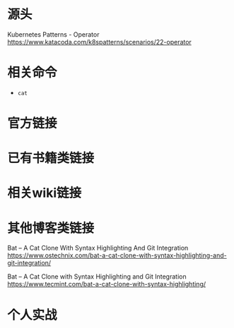 
# 源头

Kubernetes Patterns - Operator https://www.katacoda.com/k8spatterns/scenarios/22-operator

# 相关命令

- `cat`

# 官方链接

# 已有书籍类链接

# 相关wiki链接

# 其他博客类链接

Bat – A Cat Clone With Syntax Highlighting And Git Integration https://www.ostechnix.com/bat-a-cat-clone-with-syntax-highlighting-and-git-integration/

Bat – A Cat Clone with Syntax Highlighting and Git Integration https://www.tecmint.com/bat-a-cat-clone-with-syntax-highlighting/

# 个人实战
